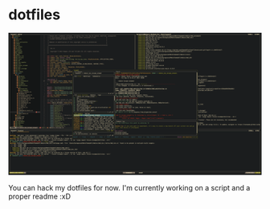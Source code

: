 # dotfiles


![screenshot](./screenshot.png)


You can hack my dotfiles for now. I'm currently working on a script and a proper readme :xD

